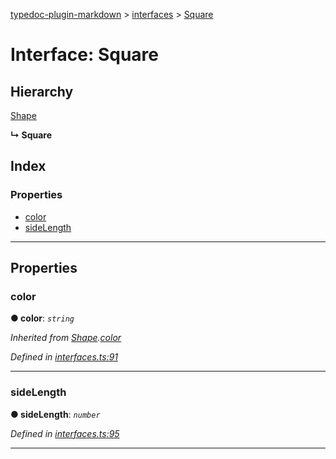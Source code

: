 [typedoc-plugin-markdown](../README.md) > [interfaces](../modules/interfaces.md) > [Square](../interfaces/interfaces.square.md)

# Interface: Square

## Hierarchy

 [Shape](interfaces.shape.md)

**↳ Square**

## Index

### Properties

* [color](interfaces.square.md#markdown-header-color)
* [sideLength](interfaces.square.md#markdown-header-sideLength)

---

## Properties

###  color

**● color**: *`string`*

*Inherited from [Shape](interfaces.shape.md).[color](interfaces.shape.md#markdown-header-color)*

*Defined in [interfaces.ts:91](https://bitbucket.org/owner/repository_name/src/master/interfaces.ts?fileviewer&amp;#x3D;file-view-default#interfaces.ts-91)*

___

###  sideLength

**● sideLength**: *`number`*

*Defined in [interfaces.ts:95](https://bitbucket.org/owner/repository_name/src/master/interfaces.ts?fileviewer&amp;#x3D;file-view-default#interfaces.ts-95)*

___

